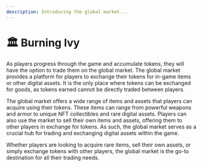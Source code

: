 ```yaml
---
description: Introducing the global market...
---
```


# 🏛 Burning Ivy

As players progress through the game and accumulate tokens, they will have the option to trade them on the global market. The global market provides a platform for players to exchange their tokens for in-game items or other digital assets. It is the only place where tokens can be exchanged for goods, as tokens earned cannot be directly traded between players.

The global market offers a wide range of items and assets that players can acquire using their tokens. These items can range from powerful weapons and armor to unique NFT collectibles and rare digital assets. Players can also use the market to sell their own items and assets, offering them to other players in exchange for tokens. As such, the global market serves as a crucial hub for trading and exchanging digital assets within the game.

Whether players are looking to acquire rare items, sell their own assets, or simply exchange tokens with other players, the global market is the go-to destination for all their trading needs.
